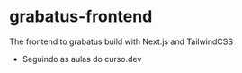 # grabatus-frontend

The frontend to grabatus build with Next.js and TailwindCSS

- Seguindo as aulas do curso.dev
